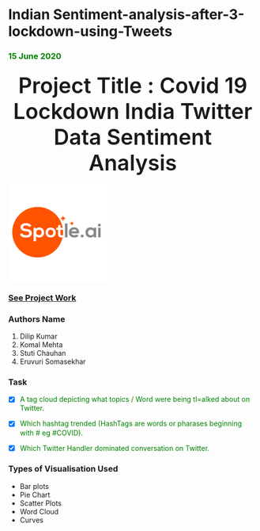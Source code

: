 # Indian Sentiment-analysis-after-3-lockdown-using-Tweets

<h3 style="color:green">15 June 2020<h3> 

<center style="font-size: 2.7rem;
    font-weight: 600;"> Project Title : Covid 19 Lockdown India Twitter Data Sentiment Analysis </center>

![dsggsg.png](dsggsg.png)

[See Project Work](http://www.dilip-kumar.me/twitter-sentiment-covid-19-india-lockdown-/)
### Authors Name
 1. <a href="https://www.linkedin.com/in/dilipkumar15/" style="text-decoration: none;"  target="_blank">Dilip Kumar</a>
 2. <a href="https://www.linkedin.com/in/komal-mehta11/" style="text-decoration: none;"  target="_blank">Komal Mehta</a>
 3. <a href="https://www.linkedin.com/in/stuti-chauhan-a79b96184/" style="text-decoration: none;"  target="_blank">Stuti Chauhan</a>
 4. <a href="https://www.linkedin.com/in/somasekhar-eruvuri-775566119/" style="text-decoration: none;"  target="_blank">Eruvuri Somasekhar</a>

### Task 


- [x] <span style="color:green">A tag cloud depicting what topics / Word were being tl=alked about on Twitter. </span>
- [x] <span style="color:green">Which hashtag trended (HashTags are words or pharases beginning with # eg #COVID).</span>
- [x] <span style="color:green">Which Twitter Handler dominated conversation on Twitter.</span>
    

### Types of Visualisation Used
   - Bar plots
   - Pie Chart
   - Scatter Plots
   - Word Cloud
   - Curves 

